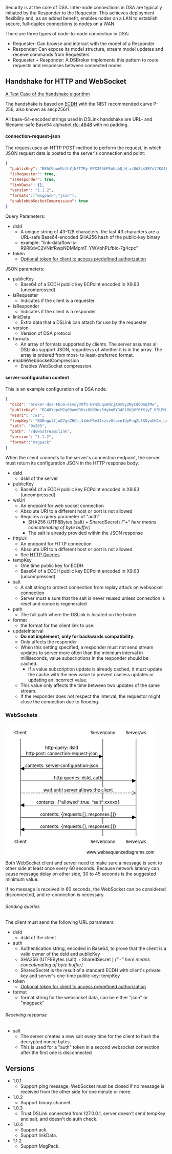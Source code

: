 Security is at the core of DSA. Inter-node connections in DSA are typically initiated by the Responder to the Requester. This achieves deployment flexibility and, as an added benefit, enables nodes on a LAN to establish secure, full-duplex connections to nodes on a WAN.

There are three types of node-to-node connection in DSA:

* Requester: Can browse and interact with the model of a Responder
* Responder: Can expose its model structure, stream model updates and receive commands from Requesters
* Requester + Responder: A DSBroker implements this pattern to route requests and responses between connected nodes

<!--
There are three types of transport channel bindings:

* HTTP
* WebSocket
* Socket
-->

## Handshake for HTTP and WebSocket

[A Test Case of the handshake algorithm](https://github.com/IOT-DSA/docs/wiki/Connection-Test-Case)

The handshake is based on [ECDH](http://en.wikipedia.org/wiki/Elliptic_curve_Diffie%E2%80%93Hellman) with the NIST recommended curve P-256, also known as secp256r1.

All base-64-encoded strings used in DSLink handshake are URL- and filename-safe Base64 alphabet [rfc-4648](https://tools.ietf.org/html/rfc4648) with no padding.
#### connection-request-json
The request uses an HTTP POST method to perform the request, in which JSON request data is posted to the server's connection end point:
```json
{
  "publicKey": "BEACGownMzthVjNFT7Ry-RPX395kPSoUqhQ_H_vz0dZzs5RYoVJKA16XZhdYd__ksJP0DOlwQXAvoDjSMWAhkg4",
  "isRequester": true,
  "isResponder": true,
  "linkData": {},
  "version": "1.1.2",
  "formats":["msgpack","json"],
  "enableWebSocketCompression": true
}
```

Query Parameters:
 - dsId
     - A unique string of 43-128 characters, the last 43 characters are a URL-safe Base64-encoded SHA256 hash of the public-key binary
     - example: "link-dataflow-s-R9RKdvC2VNkfRwpNDMMpmT_YWVbhPLfbIc-7g4cpc"
 - token
     - [Optional token for client to access predefined authorization](https://github.com/IOT-DSA/docs/wiki/Tokens)

JSON parameters:
 - publicKey
     -  Base64 of a ECDH public key ECPoint encoded in X9.63 (uncompressed)
 - isRequester
     - Indicates if the client is a requester
 - isResponder
     - Indicates if the client is a responder
 - linkData
     - Extra data that a DSLink can attach for use by the requester
 - version
     - Version of DSA protocol
 - formats
     - An array of formats supported by clients. The server assumes all DSLinks support JSON, regardless of whether it is in the array. The array is ordered from most- to least-preferred format.
 - enableWebSocketCompression
     - Enables WebSocket compression.

#### server-configuration content
This is an example configuration of a DSA node.     
```json
{
  "dsId": "broker-dsa-FEuG-dsvoy3Mfh-DY4ZLqxWdcjA9mky2MyCd0DmqTMw",
  "publicKey": "BG4OYopcM2q09amKRKsc8N99ns5dybnBYG4Fi8bQVf6fKjyT_KRlPMJCs-3zvnSbBCXzS5fZfi88JuiLYwJY0gc",
  "wsUri": "/ws",
  "tempKey": "BARngwlfjwD7goZHCh_4iWsP0e3JszsvOtovn1UyPnqZLlSOyoUH1v_Lop0oUFClpVhlzsWAAqur6S8apZaBe4I",
  "salt": "0x205",
  "path": "/downstream/link",
  "version": "1.1.2",
  "format":"msgpack"
}
```
When the client connects to the server's connection endpoint, the server must return its configuration JSON in the HTTP response body.

 - dsId
    - dsId of the server
 - publicKey
    -  Base64 of a ECDH public key ECPoint encoded in X9.63 (uncompressed)
 - wsUri
    - An endpoint for web socket connection
    - Absolute URI to a different host or port is not allowed
    - Requires a query parameter of "auth"
      - SHA256 (UTF8Bytes (salt) + SharedSecret) *("+" here means concatenating of byte buffer)*
      - The salt is already provided within the JSON response
 - httpUri
    - An endpoint for HTTP connection
    - Absolute URI to a different host or port is not allowed
    - See [HTTP Queries](#http-queries)
 - tempKey
    - One time public key for ECDH
    - Base64 of a ECDH public key ECPoint encoded in X9.63 (uncompressed)
 - salt
    - A salt string to protect connection from replay attack on websocket connection
    - Server must e sure that the salt is never reused unless connection is reset and nonce is regenerated
 - path
     - The full path where the DSLink is located on the broker
 - format
     - the format for the client link to use. 
 - updateInterval
    - **Do not implement, only for backwards compatibility.**
    - Only affects the responder
    - When this setting specified, a responder must not send stream updates to server more often than the minimum interval in milliseconds, value subscriptions in the responder should be cached.
       - If a value subscription update is already cached, it must update the cache with the new value to prevent useless updates or updating an incorrect value.
    - This value only affects the time between two updates of the same stream.
    - If the responder does not respect the interval, the requestor might close the connection due to flooding.

### WebSockets

![](https://raw.githubusercontent.com/IOT-DSA/docs/master/images/ws_handshake.png)

Both WebSocket client and server need to make sure a message is sent to other side at least once every 60 seconds. Because network latency can cause message delay on other side, 30 to 45 seconds is the suggested minimum value.

If no message is received in 60 seconds, the WebSocket can be considered disconnected, and re-connection is necessary.

###### Sending queries
The client must send the following URL parameters:
 - dsId
    - dsId of the client
 - auth
    - Authentication string, encoded in Base64, to prove that the client is a valid owner of the dsId and publicKey
    - SHA256 (UTF8Bytes (salt) + SharedSecret ) *("+" here means concatenating of byte buffer)*
    - SharedSecret is the result of a standard ECDH with client's private key and server's one-time public key: tempKey
 - token
     - [Optional token for client to access predefined authorization](https://github.com/IOT-DSA/docs/wiki/Token-Based-Handshake)
 - format
     - format string for the websocket data, can be either "json" or "msgpack"

###### Receiving response
- salt
    - The server creates a new salt every time for the client to hash the decrypted nonce bytes.
    - This is used for a "auth" token in a second websocket connection after the first one is disconnected



## Versions
* 1.0.1
  * Support ping message, WebSocket must be closed if no message is received from the other side for one minute or more.
* 1.0.2
  * Support binary channel.
* 1.0.3
  * Trust DSLink connected from 127.0.0.1, server doesn't send tempKey and salt, and doesn't do auth check.
* 1.0.4
  * Support ack.
  * Support linkData.
* 1.1.2
  * Support MsgPack.